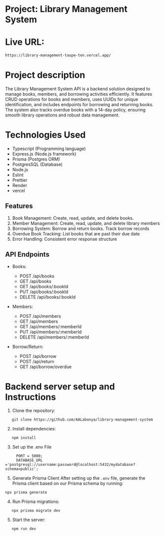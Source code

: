 # Project: Library Management System


# Live URL:

```bash
https://library-management-taupe-ten.vercel.app/
```

# Project description
The Library Management System API is a backend solution designed to manage books, members, and borrowing activities efficiently. It features CRUD operations for books and members, uses UUIDs for unique identification, and includes endpoints for borrowing and returning books. The system also tracks overdue books with a 14-day policy, ensuring smooth library operations and robust data management.


# Technologies Used

- Typescript (Programming language)
- Express.js (Node.js framework)
- Prisma (Postgres ORM)
- PostgresSQL (Database)
- Node.js
- Eslint
- Prettier
- Render
- vercel

## Features 

1. Book Management: Create, read, update, and delete books.
2. Member Management: Create, read, update, and delete library members
3. Borrowing System: Borrow and return books. Track borrow records
4. Overdue Book Tracking: List books that are past their due date
5. Error Handling: Consistent error response structure

## API Endpoints

- Books:

  - POST /api/books
  - GET /api/books
  - GET /api/books/:bookId
  - PUT /api/books/:bookId
  - DELETE /api/books/:bookId

- Members:

  - POST /api/members
  - GET /api/members
  - GET /api/members/:memberId
  - PUT /api/members/:memberId
  - DELETE /api/members/:memberId

- Borrow/Return:

  - POST /api/borrow
  - POST /api/return
  - GET /api/borrow/overdue

# Backend server setup and Instructions

1. Clone the repository:

```node
   git clone https://github.com/AALabonya/library-management-system
   ```
2. Install dependencies:
```node
   npm install
   ```
   
3. Set up the .env File
```node
     PORT = 5000;
     DATABASE_URL ='postgresql://username:password@localhost:5432/mydatabase?schema=public';
  ```
5. Generate Prisma Client
After setting up the `.env` file, generate the Prisma client based on our Prisma schema by running:

```node
npx prisma generate
```

4. Run Prisma migrations:
```node
   npx prisma migrate dev
 ```

5. Start the server:

```node
   npm run dev
   ```
